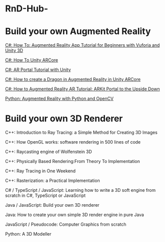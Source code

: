 # RnD-Hub-

# Build your own Augmented Reality

[C#: How To: Augmented Reality App Tutorial for Beginners with Vuforia and Unity 3D](https://www.youtube.com/watch?v=uXNjNcqW4kY)

[C#: How To Unity ARCore](https://www.youtube.com/playlist?list=PLKIKuXdn4ZMjuUAtdQfK1vwTZPQn_rgSv)

[C#: AR Portal Tutorial with Unity](https://www.youtube.com/playlist?list=PLPCqNOwwN794Gz5fzUSi1p4OqLU0HTmvn)

[C#: How to create a Dragon in Augmented Reality in Unity ARCore](https://www.youtube.com/watch?v=qTSDPkPyPqs)

[C#: How to Augmented Reality AR Tutorial: ARKit Portal to the Upside Down](https://www.youtube.com/watch?v=Z5AmqMuNi08)

[Python: Augmented Reality with Python and OpenCV](https://bitesofcode.wordpress.com/2017/09/12/augmented-reality-with-python-and-opencv-part-1/)

# Build your own 3D Renderer
C++: Introduction to Ray Tracing: a Simple Method for Creating 3D Images

C++: How OpenGL works: software rendering in 500 lines of code

C++: Raycasting engine of Wolfenstein 3D

C++: Physically Based Rendering:From Theory To Implementation

C++: Ray Tracing in One Weekend

C++: Rasterization: a Practical Implementation

C# / TypeScript / JavaScript: Learning how to write a 3D soft engine from scratch in C#, TypeScript or JavaScript

Java / JavaScript: Build your own 3D renderer

Java: How to create your own simple 3D render engine in pure Java

JavaScript / Pseudocode: Computer Graphics from scratch

Python: A 3D Modeller
